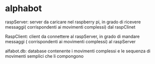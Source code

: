 # alphabot
raspServer: server da caricare nel raspberry pi, in grado di ricevere messaggi( corrispondenti ai movimenti complessi) dal raspClinet

RaspClient: client da connettere al raspServer, in grado di mandare messaggi ( corrispondenti ai movimenti complessi) al raspServer

alfabot.db: database contenente i movimenti complessi e le sequenza di movimenti semplici che li compongono
